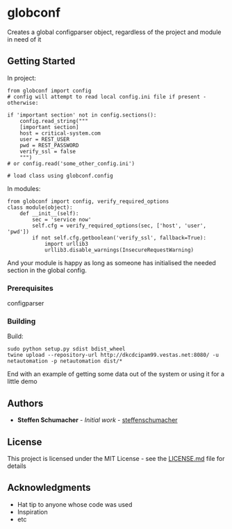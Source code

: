 # globconf

Creates a global configparser object, regardless of the project and module in need of it

## Getting Started
In project:
```
from globconf import config
# config will attempt to read local config.ini file if present - otherwise:

if 'important section' not in config.sections():
    config.read_string("""
    [important section]
    host = critical-system.com
    user = REST_USER
    pwd = REST_PASSWORD
    verify_ssl = false
    """)
# or config.read('some_other_config.ini')

# load class using globconf.config
```

In modules:
```
from globconf import config, verify_required_options
class module(object):
    def __init__(self):
        sec = 'service now'
        self.cfg = verify_required_options(sec, ['host', 'user', 'pwd'])
        if not self.cfg.getboolean('verify_ssl', fallback=True):
            import urllib3
            urllib3.disable_warnings(InsecureRequestWarning)
```

And your module is happy as long as someone has initialised the needed section in the global config.

### Prerequisites

configparser


### Building
Build:
```
sudo python setup.py sdist bdist_wheel
twine upload --repository-url http://dkcdcipam99.vestas.net:8080/ -u netautomation -p netautomation dist/*
```



End with an example of getting some data out of the system or using it for a little demo

## Authors

* **Steffen Schumacher** - *Initial work* - [steffenschumacher](https://github.com/steffenschumacher)

## License

This project is licensed under the MIT License - see the [LICENSE.md](LICENSE.md) file for details

## Acknowledgments

* Hat tip to anyone whose code was used
* Inspiration
* etc
